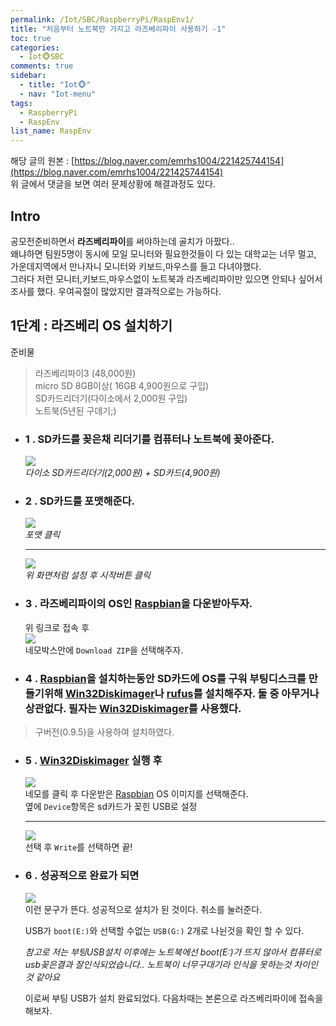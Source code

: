 ```yaml
---
permalink: /Iot/SBC/RaspberryPi/RaspEnv1/
title: "처음부터 노트북만 가지고 라즈베리파이 사용하기 -1"
toc: true
categories:
  - Iot🐵SBC
comments: true
sidebar:
  - title: "Iot🐵"
  - nav: "Iot-menu"
tags:
  - RaspberryPi
  - RaspEnv
list_name: RaspEnv
---
```


해당 글의 원본 : [https://blog.naver.com/emrhs1004/221425744154](https://blog.naver.com/emrhs1004/221425744154)  
위 글에서 댓글을 보면 여러 문제상황에 해결과정도 있다.  

## Intro

공모전준비하면서 **라즈베리파이**를 써야하는데 골치가 아팠다..  
왜냐하면 팀원5명이 동시에 모일 모니터와 필요한것들이 다 있는 대학교는 너무 멀고, 가운데지역에서 만나자니 모니터와 키보드,마우스를 들고 다녀야했다.  
그러다 저런 모니터,키보드,마우스없이 노트북과 라즈베리파이만 있으면 안되나 싶어서 조사를 했다. 우여곡절이 많았지만 결과적으로는 가능하다.

## 1단계 : 라즈베리 OS 설치하기

준비물
> 라즈베리파이3  (48,000원)  
> micro SD 8GB이상( 16GB 4,900원으로 구입)  
> SD카드리더기(다이소에서 2,000원 구입)  
> 노트북(5년된 구데기;)  

- ### 1 . SD카드를 꽂은채 리더기를 컴퓨터나 노트북에 꽂아준다.
    ![]({{site.baseurl}}/assets/images/Iot/1.jpeg)  
    *다이소 SD카드리더기(2,000원) + SD카드(4,900원)*
- ### 2 . SD카드를 포맷해준다.  
    ![]({{site.baseurl}}/assets/images/Iot/2.png)  
    *포맷 클릭*  
    - - -
    ![]({{site.baseurl}}/assets/images/Iot/3.png)  
    *위 화면처럼 설정 후 시작버튼 클릭*
- ### 3 . 라즈베리파이의 OS인 [Raspbian](https://www.raspberrypi.org/software/operating-systems/)을 다운받아두자.
    위 링크로 접속 후  
    ![]({{site.baseurl}}/assets/images/Iot/4.png)  
    네모박스안에 `Download ZIP`을 선택해주자.
- ### 4 . [Raspbian](https://www.raspberrypi.org/software/operating-systems/)을 설치하는동안 SD카드에 OS를 구워 부팅디스크를 만들기위해 [Win32Diskimager](https://ko.osdn.net/projects/sfnet_win32diskimager/downloads/Archive/Win32DiskImager-0.9.5-install.exe/)나 [rufus](https://rufus.ie/ko/)를 설치해주자. 둘 중 아무거나 상관없다. 필자는 [Win32Diskimager](https://ko.osdn.net/projects/sfnet_win32diskimager/downloads/Archive/Win32DiskImager-0.9.5-install.exe/)를 사용했다.  
> 구버전(0.9.5)을 사용하여 설치하였다.

- ### 5 . [Win32Diskimager](https://ko.osdn.net/projects/sfnet_win32diskimager/downloads/Archive/Win32DiskImager-0.9.5-install.exe/) 실행 후  
    ![]({{site.baseurl}}/assets/images/Iot/5.png)  
    네모를 클릭 후 다운받은 [Raspbian](https://www.raspberrypi.org/software/operating-systems/) OS 이미지를 선택해준다.    
    옆에 `Device`항목은 sd카드가 꽂힌 USB로 설정  
    - - -
    ![]({{site.baseurl}}/assets/images/Iot/6.png)  
    선택 후 `Write`를 선택하면 끝!

- ### 6 . 성공적으로 완료가 되면  
    ![]({{site.baseurl}}/assets/images/Iot/6.png)  
    이런 문구가 뜬다. 성공적으로 설치가 된 것이다. 취소를 눌러준다.  

    USB가 `boot(E:)`와 선택할 수없는 `USB(G:)` 2개로 나뉜것을 확인 할 수 있다.  

    *참고로 저는 부팅USB설치 이후에는 노트북에선  boot(E:)가 뜨지 않아서 컴퓨터로 usb꽂은결과 잘인식되었습니다.. 노트북이 너무구대기라 인식을 못하는것 차이인것 같아요*  

    이로써 부팅 USB가 설치 완료되었다. 다음차때는 본론으로 라즈베리파이에 접속을 해보자.


​


